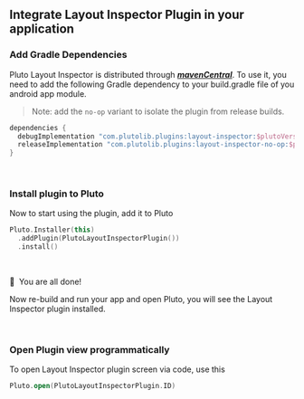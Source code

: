 ## Integrate Layout Inspector Plugin in your application


### Add Gradle Dependencies
Pluto Layout Inspector is distributed through [***mavenCentral***](https://central.sonatype.com/artifact/com.plutolib.plugins/layout-inspector). To use it, you need to add the following Gradle dependency to your build.gradle file of you android app module.

> Note: add the `no-op` variant to isolate the plugin from release builds.
```groovy
dependencies {
  debugImplementation "com.plutolib.plugins:layout-inspector:$plutoVersion"
  releaseImplementation "com.plutolib.plugins:layout-inspector-no-op:$plutoVersion"
}
```
<br>

### Install plugin to Pluto

Now to start using the plugin, add it to Pluto
```kotlin
Pluto.Installer(this)
  .addPlugin(PlutoLayoutInspectorPlugin())
  .install()
```
<br>

🎉 &nbsp;You are all done!

Now re-build and run your app and open Pluto, you will see the Layout Inspector plugin installed.

<br>


### Open Plugin view programmatically
To open Layout Inspector plugin screen via code, use this
```kotlin
Pluto.open(PlutoLayoutInspectorPlugin.ID)
```

